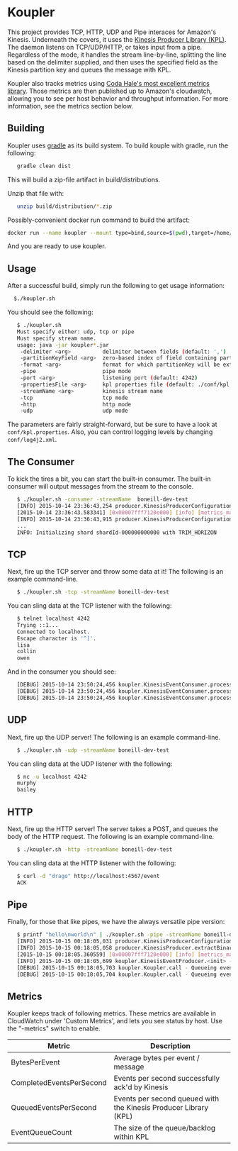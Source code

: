Koupler
=====================================

This project provides TCP, HTTP, UDP and Pipe interaces for Amazon's Kinesis.  Underneath the covers, it uses
the [Kinesis Producer Library (KPL)](https://github.com/awslabs/amazon-kinesis-producer).  The daemon 
listens on TCP/UDP/HTTP, or takes input from a pipe.  Regardless of the mode, it handles the stream line-by-line, 
splitting the line based on the delimiter supplied, and then uses the specified field as the Kinesis partition key
and queues the message with KPL.

Koupler also tracks metrics using [Coda Hale's most excellent metrics library](https://dropwizard.github.io/metrics/3.1.0/).  Those metrics
are then published up to Amazon's cloudwatch, allowing you to see per host behavior and throughput information.  For more information, 
see the metrics section below.

Building
--------
Koupler uses [gradle](http://gradle.org/) as its build system.  To build kouple with gradle, run the following:
```bash
   gradle clean dist
```

This will build a zip-file artifact in build/distributions.

Unzip that file with:
```bash
   unzip build/distribution/*.zip
```

Possibly-convenient docker run command to build the artifact:
```bash
docker run --name koupler --mount type=bind,source=$(pwd),target=/home/gradle --rm --entrypoint /usr/bin/bash gradle:6-jdk8 /home/gradle/build.sh
```

And you are ready to use koupler.


Usage
-------
After a successful build, simply run the following to get usage information:
```bash
  $./koupler.sh 
```

You should see the following:
```bash
   $ ./koupler.sh
   Must specify either: udp, tcp or pipe
   Must specify stream name.
   usage: java -jar koupler*.jar
    -delimiter <arg>          delimiter between fields (default: ',')
    -partitionKeyField <arg>  zero-based index of field containing partition key (default: 0)
    -format <arg>             format for which partitionKey will be extracted (default: split)
    -pipe                     pipe mode
    -port <arg>               listening port (default: 4242)
    -propertiesFile <arg>     kpl properties file (default: ./conf/kpl.properties)
    -streamName <arg>         kinesis stream name
    -tcp                      tcp mode
    -http                     http mode
    -udp                      udp mode
```

The parameters are fairly straight-forward, but be sure to have a look at ```conf/kpl.properties```.
Also, you can control logging levels by changing ```conf/log4j2.xml```.


The Consumer
-----

To kick the tires a bit, you can start the built-in consumer.  The built-in consumer will output messages from the stream to the console.
 
```bash
   $ ./koupler.sh -consumer -streamName  boneill-dev-test
   [INFO] 2015-10-14 23:36:43,254 producer.KinesisProducerConfiguration.fromPropertiesFile - Attempting to load config from file ./conf/kpl.properties
   [2015-10-14 23:36:43.583341] [0x00007fff7120e000] [info] [metrics_manager.h:148] Uploading metrics to monitoring.us-east-1.amazonaws.com:443
   [INFO] 2015-10-14 23:36:43,915 producer.KinesisProducerConfiguration.fromPropertiesFile - Attempting to load config from file ./conf/kpl.properties
   ...
   INFO: Initializing shard shardId-000000000000 with TRIM_HORIZON
```

TCP
-----
Next, fire up the TCP server and throw some data at it!  The following is an example command-line.

```bash
   $ ./koupler.sh -tcp -streamName boneill-dev-test
```

You can sling data at the TCP listener with the following:

```bash
   $ telnet localhost 4242
   Trying ::1...
   Connected to localhost.
   Escape character is '^]'.
   lisa
   collin
   owen
```

And in the consumer you should see:
```bash
   [DEBUG] 2015-10-14 23:50:24,456 koupler.KinesisEventConsumer.processRecords - Received [lisa]
   [DEBUG] 2015-10-14 23:50:24,456 koupler.KinesisEventConsumer.processRecords - Received [collin]
   [DEBUG] 2015-10-14 23:50:24,456 koupler.KinesisEventConsumer.processRecords - Received [owen]
```

UDP
-----

Next, fire up the UDP server!  The following is an example command-line.

```bash
   $ ./koupler.sh -udp -streamName boneill-dev-test
```

You can sling data at the UDP listener with the following:

```bash
   $ nc -u localhost 4242
   murphy
   bailey
```

HTTP
-----

Next, fire up the HTTP server! The server takes a POST, and queues the body of the HTTP request.
 The following is an example command-line.

```bash
   $ ./koupler.sh -http -streamName boneill-dev-test
```

You can sling data at the HTTP listener with the following:

```bash
   $ curl -d "drago" http://localhost:4567/event
   ACK
```

Pipe
-----

Finally, for those that like pipes, we have the always versatile pipe version:

```bash
   $ printf "hello\nworld\n" | ./koupler.sh -pipe -streamName boneill-dev-test
   [INFO] 2015-10-15 00:18:05,031 producer.KinesisProducerConfiguration.fromPropertiesFile - Attempting to load config from file ./conf/kpl.properties
   [INFO] 2015-10-15 00:18:05,058 producer.KinesisProducer.extractBinaries - Extracting binaries to /var/folders/2f/wqb5702967s58rtsgb5kzd940000gp/T/amazon-kinesis-producer-native-binaries
   [2015-10-15 00:18:05.360559] [0x00007fff7120e000] [info] [metrics_manager.h:148] Uploading metrics to monitoring.us-east-1.amazonaws.com:443
   [INFO] 2015-10-15 00:18:05,699 koupler.KinesisEventProducer.<init> - Firing up pipe listener
   [DEBUG] 2015-10-15 00:18:05,703 koupler.Koupler.call - Queueing event [hello]
   [DEBUG] 2015-10-15 00:18:05,704 koupler.Koupler.call - Queueing event [world]
```

Metrics
-----
Koupler keeps track of following metrics.  These metrics are available in CloudWatch under 'Custom Metrics', 
and lets you see status by host.  Use the "-metrics" switch to enable.

| Metric | Description | 
|--------|-------------|
| BytesPerEvent | Average bytes per event / message | 
| CompletedEventsPerSecond | Events per second successfully ack'd by Kinesis | 
| QueuedEventsPerSecond | Events per second queued with the Kinesis Producer Library (KPL) | 
| EventQueueCount | The size of the queue/backlog within KPL |

